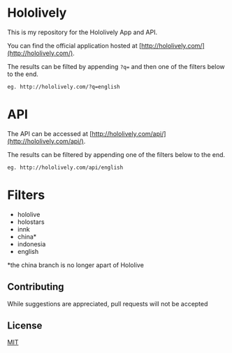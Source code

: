 # Hololively

This is my repository for the Hololively App and API.

You can find the official application hosted at [http://hololively.com/](http://hololively.com/).

The results can be filted by appending `?q=` and then one of the filters below to the end.

`eg. http://hololively.com/?q=english`

# API

The API can be accessed at [http://hololively.com/api/](http://hololively.com/api/).

The results can be filtered by appending one of the filters below to the end.

`eg. http://hololively.com/api/english`

# Filters
- hololive
- holostars
- innk
- china*
- indonesia
- english

*the china branch is no longer apart of Hololive

## Contributing
While suggestions are appreciated, pull requests will not be accepted

## License
[MIT](https://choosealicense.com/licenses/mit/)
